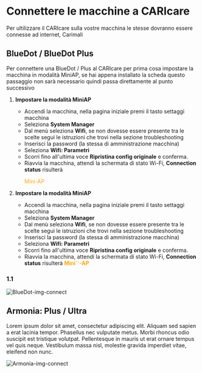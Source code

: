 # Connettere le macchine a CARIcare

Per ultilizzare il CARIcare sulla vostre macchina le stesse dovranno essere connesse ad internet, Carimali 

## BlueDot / BlueDot Plus
Per connettere una BlueDot / Plus al CARIcare per prima cosa impostare la macchina in modalità MiniAP, se hai appena installato la scheda questo passaggio non sarà necessario quindi passa direttamente al punto successivo

1. **Impostare la modalità MiniAP**

      - Accendi la macchina, nella pagina iniziale premi il tasto settaggi macchina
      - Seleziona **System Manager**
      - Dal menù seleziona **Wifi**, se non dovesse essere presente tra le scelte segui le istruzioni che trovi nella sezione    troubleshooting
      - Inserisci la password (la stessa di amministrazione macchina)
      - Seleziona **Wifi: Parametri** 
      - Scorri fino all'ultima voce **Ripristina config originale** e conferma.
      - Riavvia la macchina, attendi la schermata di stato Wi-Fi, **Connection status** risulterà <p style="color:orange">Mini-AP</p>

1. **Impostare la modalità MiniAP**

      - Accendi la macchina, nella pagina iniziale premi il tasto settaggi macchina
      - Seleziona **System Manager**
      - Dal menù seleziona **Wifi**, se non dovesse essere presente tra le scelte segui le istruzioni che trovi nella sezione    troubleshooting
      - Inserisci la password (la stessa di amministrazione macchina)
      - Seleziona **Wifi: Parametri** 
      - Scorri fino all'ultima voce **Ripristina config originale** e conferma.
      - Riavvia la macchina, attendi la schermata di stato Wi-Fi, **Connection status** risulterà **<span style="color:orange">Mini``-AP</span>**





### 1.1 

![BlueDot-img-connect](_images/logi-1.png)

## Armonia: Plus / Ultra

Lorem ipsum dolor sit amet, consectetur adipiscing elit. Aliquam sed sapien a erat lacinia tempor. Phasellus nec vulputate metus. Morbi rhoncus odio suscipit est tristique volutpat. Pellentesque in mauris ut erat ornare tempus vel quis neque. Vestibulum massa nisl, molestie gravida imperdiet vitae, eleifend non nunc.

![Armonia-img-connect](_images/policy_pricy_1.png)










